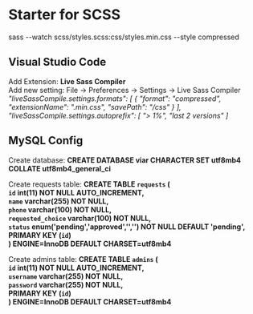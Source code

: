 # Starter for SCSS
sass --watch scss/styles.scss:css/styles.min.css --style compressed

## Visual Studio Code
Add Extension: **Live Sass Compiler** <br/>
Add new setting: File -> Preferences -> Settings -> Live Sass Compiler <br/>
*"liveSassCompile.settings.formats": [
    {
        "format": "compressed",
        "extensionName": ".min.css",
        "savePath": "/css"
    }
],
"liveSassCompile.settings.autoprefix": [
    "> 1%",
    "last 2 versions"
]*
## MySQL Config
Create database: **CREATE DATABASE viar CHARACTER SET utf8mb4 COLLATE utf8mb4_general_ci** <br>

Create requests table: **CREATE TABLE `requests` ( <br>
                          `id` int(11) NOT NULL AUTO_INCREMENT,<br>
                          `name` varchar(255) NOT NULL,<br>
                          `phone` varchar(100) NOT NULL,<br>
                          `requested_choice` varchar(100) NOT NULL,<br>
                          `status` enum('pending','approved','','') NOT NULL DEFAULT 'pending',<br>
                          PRIMARY KEY (`id`)<br>
                         ) ENGINE=InnoDB DEFAULT CHARSET=utf8mb4**<br>
                         
Create admins table: **CREATE TABLE `admins` (<br>
                        `id` int(11) NOT NULL AUTO_INCREMENT,<br>
                        `username` varchar(255) NOT NULL,<br>
                        `password` varchar(255) NOT NULL,<br>
                        PRIMARY KEY (`id`)<br>
                       ) ENGINE=InnoDB DEFAULT CHARSET=utf8mb4**      <br>                   
                         